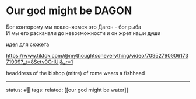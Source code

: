 # Our god might be DAGON
Бог конторому мы поклоняемся это Дагон - бог рыба  
И мы его раскачали до невозможности и он жрет наши души

идея для сюжета
 
https://www.tiktok.com/@mythoughtsoneverything/video/7095279090617371909?_t=8Sctv0CrlUj&_r=1

headdress of the bishop (mitre) of rome wears a fishhead


---
status: #🌱 
tags: 
related: [[our god might be water]]